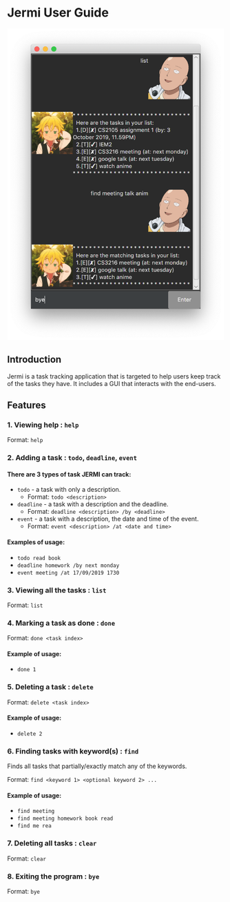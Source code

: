 # Jermi User Guide

<img src="Ui.png">

## Introduction
Jermi is a task tracking application that is targeted to help users
keep track of the tasks they have. It includes a GUI that interacts
with the end-users.

## Features

### 1. Viewing help : `help`
Format: `help`

### 2. Adding a task : `todo`, `deadline`, `event`
#### There are 3 types of task JERMI can track:
- `todo` - a task with only a description.
	- Format: `todo <description>`
- `deadline` - a task with a description and the deadline.
	- Format: `deadline <description> /by <deadline>`
- `event` - a task with a description, the date and time of the event.
	- Format: `event <description> /at <date and time>`

#### Examples of usage:
- `todo read book`
- `deadline homework /by next monday`
- `event meeting /at 17/09/2019 1730`

### 3. Viewing all the tasks : `list`
Format: `list`

### 4. Marking a task as done : `done`
Format: `done <task index>`

#### Example of usage:
- `done 1`

### 5. Deleting a task : `delete`
Format: `delete <task index>`

#### Example of usage:
- `delete 2`

### 6. Finding tasks with keyword(s) : `find`
Finds all tasks that partially/exactly match any of the keywords.  
  
Format: `find <keyword 1> <optional keyword 2> ...`

#### Example of usage:
- `find meeting`
- `find meeting homework book read`
- `find me rea`

### 7. Deleting all tasks : `clear`
Format: `clear`

### 8. Exiting the program : `bye`
Format: `bye`

 
